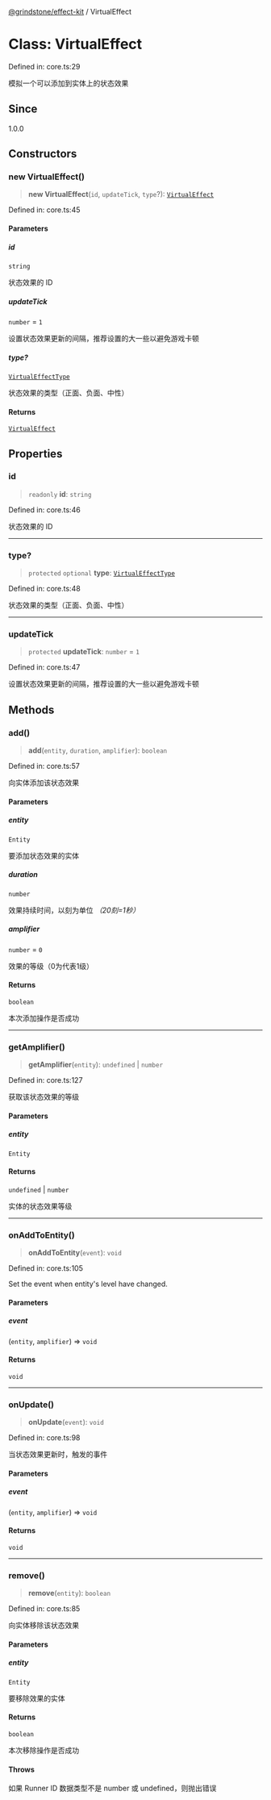 [@grindstone/effect-kit](../globals.md) / VirtualEffect

# Class: VirtualEffect

Defined in: core.ts:29

模拟一个可以添加到实体上的状态效果

## Since

1.0.0

## Constructors

### new VirtualEffect()

> **new VirtualEffect**(`id`, `updateTick`, `type`?): [`VirtualEffect`](VirtualEffect.md)

Defined in: core.ts:45

#### Parameters

##### id

`string`

状态效果的 ID

##### updateTick

`number` = `1`

设置状态效果更新的间隔，推荐设置的大一些以避免游戏卡顿

##### type?

[`VirtualEffectType`](../enumerations/VirtualEffectType.md)

状态效果的类型（正面、负面、中性）

#### Returns

[`VirtualEffect`](VirtualEffect.md)

## Properties

### id

> `readonly` **id**: `string`

Defined in: core.ts:46

状态效果的 ID

***

### type?

> `protected` `optional` **type**: [`VirtualEffectType`](../enumerations/VirtualEffectType.md)

Defined in: core.ts:48

状态效果的类型（正面、负面、中性）

***

### updateTick

> `protected` **updateTick**: `number` = `1`

Defined in: core.ts:47

设置状态效果更新的间隔，推荐设置的大一些以避免游戏卡顿

## Methods

### add()

> **add**(`entity`, `duration`, `amplifier`): `boolean`

Defined in: core.ts:57

向实体添加该状态效果

#### Parameters

##### entity

`Entity`

要添加状态效果的实体

##### duration

`number`

效果持续时间，以刻为单位 *（20刻=1秒）*

##### amplifier

`number` = `0`

效果的等级（0为代表1级）

#### Returns

`boolean`

本次添加操作是否成功

***

### getAmplifier()

> **getAmplifier**(`entity`): `undefined` \| `number`

Defined in: core.ts:127

获取该状态效果的等级

#### Parameters

##### entity

`Entity`

#### Returns

`undefined` \| `number`

实体的状态效果等级

***

### onAddToEntity()

> **onAddToEntity**(`event`): `void`

Defined in: core.ts:105

Set the event when entity's level have changed.

#### Parameters

##### event

(`entity`, `amplifier`) => `void`

#### Returns

`void`

***

### onUpdate()

> **onUpdate**(`event`): `void`

Defined in: core.ts:98

当状态效果更新时，触发的事件

#### Parameters

##### event

(`entity`, `amplifier`) => `void`

#### Returns

`void`

***

### remove()

> **remove**(`entity`): `boolean`

Defined in: core.ts:85

向实体移除该状态效果

#### Parameters

##### entity

`Entity`

要移除效果的实体

#### Returns

`boolean`

本次移除操作是否成功

#### Throws

如果 Runner ID 数据类型不是 number 或 undefined，则抛出错误
